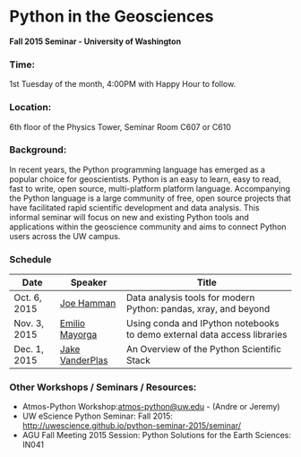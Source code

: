 Python in the Geosciences
====
**Fall 2015 Seminar - University of Washington**

### Time:

1st Tuesday of the month, 4:00PM with Happy Hour to follow.

### Location:

6th floor of the Physics Tower, Seminar Room C607 or C610

### Background:

In recent years, the Python programming language has emerged as a popular choice for geoscientists. Python is an easy to learn, easy to read, fast to write, open source, multi-platform platform language. Accompanying the Python language is a large community of free, open source projects that have facilitated rapid scientific development and data analysis. This informal seminar will focus on new and existing Python tools and applications within the geoscience community and aims to connect Python users across the UW campus.

### Schedule

| Date | Speaker | Title |
| ---- | ---- | ---- |
| Oct. 6, 2015 | [Joe Hamman](http://joehamman.com/) | Data analysis tools for modern Python: pandas, xray, and beyond |
| Nov. 3, 2015 | [Emilio Mayorga](http://staff.washington.edu/emiliom/) | Using conda and IPython notebooks to demo external data access libraries |
| Dec. 1, 2015 | [Jake VanderPlas](http://www.astro.washington.edu/users/vanderplas/) | An Overview of the Python Scientific Stack |


### Other Workshops / Seminars / Resources:
- Atmos-Python Workshop:atmos-python@uw.edu - (Andre or Jeremy)
- UW eScience Python Seminar: Fall 2015: http://uwescience.github.io/python-seminar-2015/seminar/
- AGU Fall Meeting 2015 Session: Python Solutions for the Earth Sciences: IN041
